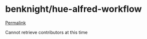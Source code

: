 # benknight/hue-alfred-workflow

[Permalink](https://github.com/benknight/hue-alfred-workflow/blob/a0575b77d5b1152293bec2d60e2fee904b5b4cc9/colorpick)

Cannot retrieve contributors at this time


